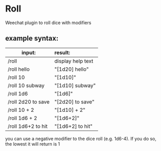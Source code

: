 # Roll

Weechat plugin to roll dice with modifiers

## example syntax:

| input:           | result: |
| ---------------- |:--------|
| /roll            | display help text |
| /roll hello         | "[1d20] hello" |
| /roll 10            | "[1d10]" |
| /roll 10 subway     | "[1d10] subway" |
| /roll 1d6           | "[1d6]" |
| /roll 2d20 to save  | "[2d20] to save" |
| /roll 10 + 2        | "[1d10] + 2" |
| /roll 1d6 + 2       | "[1d6+2]" |
| /roll 1d6+2 to hit  | "[1d6+2] to hit" |

you can use a negative modifier to the dice roll (e.g. 1d6-4).
If you do so, the lowest it will return is 1
